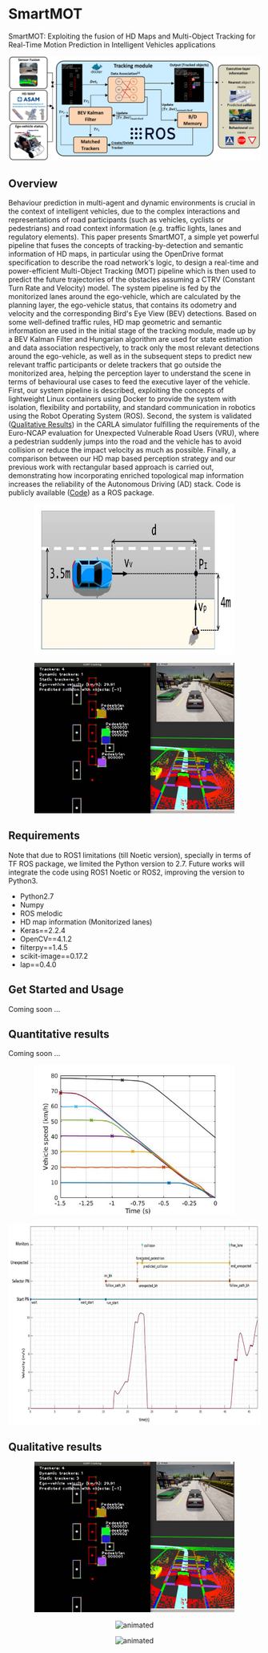 # SmartMOT
SmartMOT: Exploiting the fusion of HD Maps and Multi-Object Tracking for Real-Time Motion Prediction in Intelligent Vehicles applications

<img src="media/system_pipeline.PNG"/>

## Overview
Behaviour prediction in multi-agent and dynamic environments is crucial in the context of intelligent vehicles, due to the complex interactions and representations of road participants (such as vehicles, cyclists or pedestrians) and road context information (e.g. traffic lights, lanes and regulatory elements). This paper presents SmartMOT, a simple yet powerful pipeline that fuses the concepts of tracking-by-detection and semantic information of HD maps, in particular using the OpenDrive format specification to describe the road network's logic, to design a real-time and power-efficient Multi-Object Tracking (MOT) pipeline which is then used to predict the future trajectories of the obstacles assuming a CTRV (Constant Turn Rate and Velocity) model. The system pipeline is fed by the monitorized lanes around the ego-vehicle, which are calculated by the planning layer, the ego-vehicle status, that contains its odometry and velocity and the corresponding Bird's Eye View (BEV) detections. Based on some well-defined traffic rules, HD map geometric and semantic information are used in the initial stage of the tracking module, made up by a BEV Kalman Filter and Hungarian algorithm are used for state estimation and data association respectively, to track only the most relevant detections around the ego-vehicle, as well as in the subsequent steps to predict new relevant traffic participants or delete trackers that go outside the monitorized area, helping the perception layer to understand the scene in terms of behavioural use cases to feed the executive layer of the vehicle. First, our system pipeline is described, exploiting the concepts of lightweight Linux containers using Docker to provide the system with isolation, flexibility and portability, and standard communication in robotics using the Robot Operating System (ROS). Second, the system is validated ([Qualitative Results](https://cutt.ly/uk9ziaq)) in the CARLA simulator fulfilling the requirements of the Euro-NCAP evaluation for Unexpected Vulnerable Road Users (VRU), where a pedestrian suddenly jumps into the road and the vehicle has to avoid collision or reduce the impact velocity as much as possible. Finally, a comparison between our HD map based perception strategy and our previous work with rectangular based approach is carried out, demonstrating how incorporating enriched topological map information increases the reliability of the Autonomous Driving (AD) stack. Code is publicly available ([Code](https://github.com/Cram3r95/map-filtered-mot)) as a ROS package.

<p align="center">
  <img src="media/CPNA_scenario.jpg" width="400" height="300" />
</p>

<p align="center">
  <img src="media/simulation_example.jpg" width="400" height="300" />
</p>

## Requirements

Note that due to ROS1 limitations (till Noetic version), specially in terms of TF ROS package, we limited the Python version to 2.7. Future works will integrate the code using ROS1 Noetic or ROS2, improving the version to Python3.

- Python2.7 
- Numpy
- ROS melodic
- HD map information (Monitorized lanes)
- Keras==2.2.4
- OpenCV==4.1.2
- filterpy==1.4.5
- scikit-image==0.17.2
- lap==0.4.0

## Get Started and Usage
Coming soon ...
## Quantitative results
Coming soon ...

<p align="center">
  <img src="media/euroncap_without_adversaries_hdmap.jpg" width="400" height="300" />
</p>

<p align="center">
  <img src="media/Unexpected_Pedestrian_Temporal_Graph.jpg" width="600" height="400" />
</p>

## Qualitative results

<p align="center">
  <img src="media/simulation_example.jpg" width="400" height="300" />
</p>

<p align="center">
  <img src="media/SmartMOT_Unexpected_Pedestrian_use_case_at_50_kmh.gif" alt="animated" />
</p>

<p align="center">
  <img src="media/SmartMOT_Unexpected_Pedestrian_use_case_with_adversaries_at_30_kmh.gif" alt="animated" />
</p>
